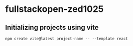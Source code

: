 # fullstackopen-zed1025

## Initializing projects using vite
`npm create vite@latest project-name -- --template react`

